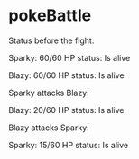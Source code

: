 # pokeBattle

Status before the fight:

Sparky: 60/60 HP
status: Is alive

Blazy: 60/60 HP
status: Is alive



Sparky attacks Blazy:

Blazy: 20/60 HP
status: Is alive



Blazy attacks Sparky:

Sparky: 15/60 HP
status: Is alive



